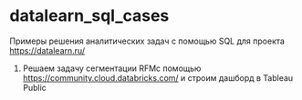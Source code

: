 # datalearn_sql_cases
Примеры решения аналитических задач с помощью SQL для проекта https://datalearn.ru/

1. Решаем задачу сегментации RFMс помощью https://community.cloud.databricks.com/ и строим дашборд в Tableau Public







